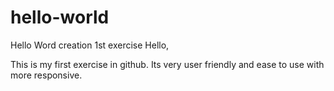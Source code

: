 # hello-world
Hello Word creation 1st exercise
Hello,

This is my first exercise in github. Its very user friendly and ease to use with more responsive.
